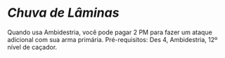 # *Chuva de Lâminas*

Quando usa Ambidestria, você pode pagar 2 PM para fazer um ataque adicional com sua arma primária. Pré-requisitos: Des 4, Ambidestria, 12º nível de caçador.